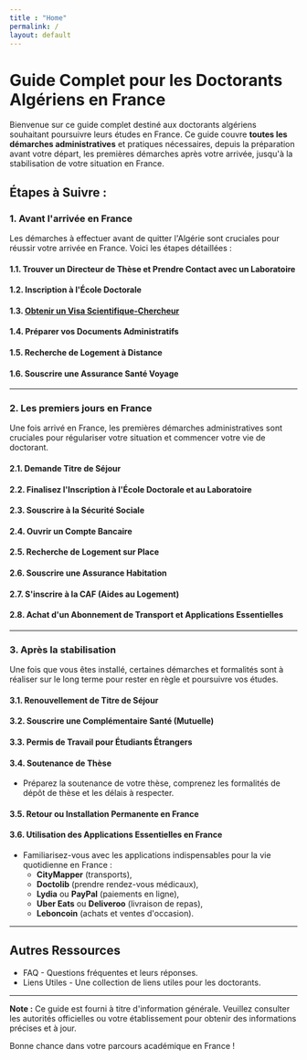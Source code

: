 ```yaml
---
title : "Home"
permalink: /
layout: default
---
```

<!-- Google Tag Manager -->
<script>(function(w,d,s,l,i){w[l]=w[l]||[];w[l].push({'gtm.start':
new Date().getTime(),event:'gtm.js'});var f=d.getElementsByTagName(s)[0],
j=d.createElement(s),dl=l!='dataLayer'?'&l='+l:'';j.async=true;j.src=
'https://www.googletagmanager.com/gtm.js?id='+i+dl;f.parentNode.insertBefore(j,f);
})(window,document,'script','dataLayer','GTM-MF5Z9FRP');</script>
<!-- End Google Tag Manager -->



<!-- Google Tag Manager (noscript) -->
<noscript><iframe src="https://www.googletagmanager.com/ns.html?id=GTM-MF5Z9FRP"
    height="0" width="0" style="display:none;visibility:hidden"></iframe></noscript>
    <!-- End Google Tag Manager (noscript) -->

    
# Guide Complet pour les Doctorants Algériens en France

Bienvenue sur ce guide complet destiné aux doctorants algériens souhaitant poursuivre leurs études en France. Ce guide couvre **toutes les démarches administratives** et pratiques nécessaires, depuis la préparation avant votre départ, les premières démarches après votre arrivée, jusqu'à la stabilisation de votre situation en France.


## Étapes à Suivre :

### 1. Avant l'arrivée en France
Les démarches à effectuer avant de quitter l'Algérie sont cruciales pour réussir votre arrivée en France. Voici les étapes détaillées :

#### 1.1. Trouver un Directeur de Thèse et Prendre Contact avec un Laboratoire

#### 1.2. Inscription à l'École Doctorale

#### 1.3. [Obtenir un Visa Scientifique-Chercheur](https://ali1sba.github.io/PhD-France/demandeVisa)

#### 1.4. Préparer vos Documents Administratifs

#### 1.5. Recherche de Logement à Distance

#### 1.6. Souscrire une Assurance Santé Voyage

---

### 2. Les premiers jours en France
Une fois arrivé en France, les premières démarches administratives sont cruciales pour régulariser votre situation et commencer votre vie de doctorant.

#### 2.1. Demande Titre de Séjour

#### 2.2. Finalisez l'Inscription à l'École Doctorale et au Laboratoire

#### 2.3. Souscrire à la Sécurité Sociale

#### 2.4. Ouvrir un Compte Bancaire


#### 2.5. Recherche de Logement sur Place

#### 2.6. Souscrire une Assurance Habitation

#### 2.7. S'inscrire à la CAF (Aides au Logement)

#### 2.8. Achat d'un Abonnement de Transport et Applications Essentielles

---

### 3. Après la stabilisation
Une fois que vous êtes installé, certaines démarches et formalités sont à réaliser sur le long terme pour rester en règle et poursuivre vos études.

#### 3.1. Renouvellement de Titre de Séjour


#### 3.2. Souscrire une Complémentaire Santé (Mutuelle)

#### 3.3. Permis de Travail pour Étudiants Étrangers

#### 3.4. Soutenance de Thèse
   - Préparez la soutenance de votre thèse, comprenez les formalités de dépôt de thèse et les délais à respecter.

#### 3.5. Retour ou Installation Permanente en France

#### 3.6. Utilisation des Applications Essentielles en France
   - Familiarisez-vous avec les applications indispensables pour la vie quotidienne en France : 
      - **CityMapper** (transports),
      - **Doctolib** (prendre rendez-vous médicaux),
      - **Lydia** ou **PayPal** (paiements en ligne),
      - **Uber Eats** ou **Deliveroo** (livraison de repas),
      - **Leboncoin** (achats et ventes d'occasion).

---

## Autres Ressources
- FAQ - Questions fréquentes et leurs réponses.
- Liens Utiles - Une collection de liens utiles pour les doctorants.

---

**Note :** Ce guide est fourni à titre d'information générale. Veuillez consulter les autorités officielles ou votre établissement pour obtenir des informations précises et à jour.

Bonne chance dans votre parcours académique en France !